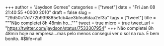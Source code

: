 
+++
author = "Jaydson Gomes"
categories = ["tweet"]
date = "Fri Jan 08 21:40:55 +0000 2010"
draft = false
slug = "29d50c17d772b939885e1cb4ae3bfea6daa2ef3a"
tags = ["tweet"]
title = """Não completei 8h 48min ho..."""
tweet = true
micro = true
tweet_url = "https://twitter.com/jaydson/status/7533307954"
+++
Não completei 8h 48min hoje na empresa...mas pelo menos consegui ver o sol na rua. É bem bonito. #$life=null
